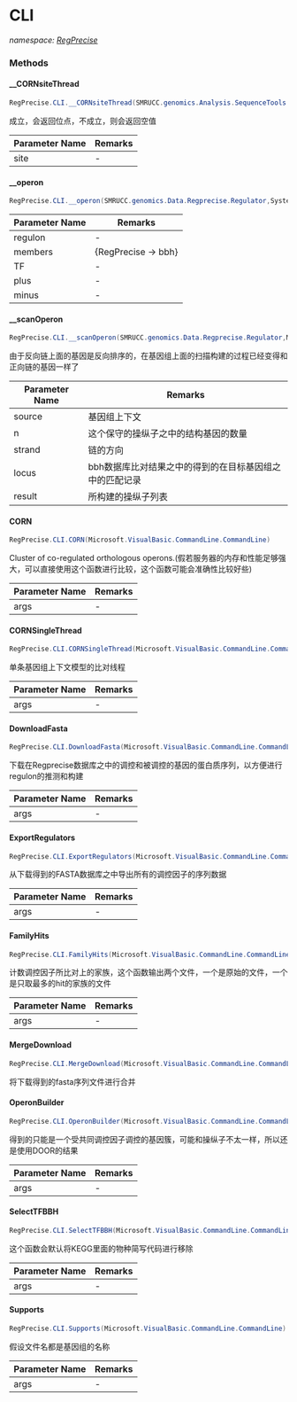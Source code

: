 ﻿# CLI
_namespace: [RegPrecise](./index.md)_





### Methods

#### __CORNsiteThread
```csharp
RegPrecise.CLI.__CORNsiteThread(SMRUCC.genomics.Analysis.SequenceTools.SequencePatterns.MotifLog,System.Collections.Generic.Dictionary{System.String,SMRUCC.genomics.Data.Regprecise.RegPreciseOperon[]},System.Collections.Generic.Dictionary{System.String,System.Collections.Generic.Dictionary{System.String,System.Collections.Generic.Dictionary{System.String,SMRUCC.genomics.Analysis.SequenceTools.SequencePatterns.MotifLog[]}}},System.Collections.Generic.Dictionary{System.String,System.Collections.Generic.Dictionary{System.String,SMRUCC.genomics.Data.Regprecise.RegPreciseOperon[]}})
```
成立，会返回位点，不成立，则会返回空值

|Parameter Name|Remarks|
|--------------|-------|
|site|-|


#### __operon
```csharp
RegPrecise.CLI.__operon(SMRUCC.genomics.Data.Regprecise.Regulator,System.Collections.Generic.Dictionary{System.String,System.String[]},System.String[],Microsoft.VisualBasic.ComponentModel.DefaultHashHandle{SMRUCC.genomics.Assembly.NCBI.GenBank.TabularFormat.ComponentModels.GeneBrief},Microsoft.VisualBasic.ComponentModel.DefaultHashHandle{SMRUCC.genomics.Assembly.NCBI.GenBank.TabularFormat.ComponentModels.GeneBrief})
```


|Parameter Name|Remarks|
|--------------|-------|
|regulon|-|
|members|{RegPrecise -> bbh}|
|TF|-|
|plus|-|
|minus|-|


#### __scanOperon
```csharp
RegPrecise.CLI.__scanOperon(SMRUCC.genomics.Data.Regprecise.Regulator,Microsoft.VisualBasic.Language.List{Microsoft.VisualBasic.ComponentModel.LinkNode{Microsoft.VisualBasic.ComponentModel.IHashValue{SMRUCC.genomics.Assembly.NCBI.GenBank.TabularFormat.ComponentModels.GeneBrief}}},System.Int32,System.String,Microsoft.VisualBasic.Language.List{System.String},Microsoft.VisualBasic.Language.List{SMRUCC.genomics.Data.Regprecise.RegPreciseOperon}@,System.String[],System.String[])
```
由于反向链上面的基因是反向排序的，在基因组上面的扫描构建的过程已经变得和正向链的基因一样了

|Parameter Name|Remarks|
|--------------|-------|
|source|基因组上下文|
|n|这个保守的操纵子之中的结构基因的数量|
|strand|链的方向|
|locus|bbh数据库比对结果之中的得到的在目标基因组之中的匹配记录|
|result|所构建的操纵子列表|


#### CORN
```csharp
RegPrecise.CLI.CORN(Microsoft.VisualBasic.CommandLine.CommandLine)
```
Cluster of co-regulated orthologous operons.(假若服务器的内存和性能足够强大，可以直接使用这个函数进行比较，这个函数可能会准确性比较好些)

|Parameter Name|Remarks|
|--------------|-------|
|args|-|


#### CORNSingleThread
```csharp
RegPrecise.CLI.CORNSingleThread(Microsoft.VisualBasic.CommandLine.CommandLine)
```
单条基因组上下文模型的比对线程

|Parameter Name|Remarks|
|--------------|-------|
|args|-|


#### DownloadFasta
```csharp
RegPrecise.CLI.DownloadFasta(Microsoft.VisualBasic.CommandLine.CommandLine)
```
下载在Regprecise数据库之中的调控和被调控的基因的蛋白质序列，以方便进行regulon的推测和构建

|Parameter Name|Remarks|
|--------------|-------|
|args|-|


#### ExportRegulators
```csharp
RegPrecise.CLI.ExportRegulators(Microsoft.VisualBasic.CommandLine.CommandLine)
```
从下载得到的FASTA数据库之中导出所有的调控因子的序列数据

|Parameter Name|Remarks|
|--------------|-------|
|args|-|


#### FamilyHits
```csharp
RegPrecise.CLI.FamilyHits(Microsoft.VisualBasic.CommandLine.CommandLine)
```
计数调控因子所比对上的家族，这个函数输出两个文件，一个是原始的文件，一个是只取最多的hit的家族的文件

|Parameter Name|Remarks|
|--------------|-------|
|args|-|


#### MergeDownload
```csharp
RegPrecise.CLI.MergeDownload(Microsoft.VisualBasic.CommandLine.CommandLine)
```
将下载得到的fasta序列文件进行合并

#### OperonBuilder
```csharp
RegPrecise.CLI.OperonBuilder(Microsoft.VisualBasic.CommandLine.CommandLine)
```
得到的只能是一个受共同调控因子调控的基因簇，可能和操纵子不太一样，所以还是使用DOOR的结果

|Parameter Name|Remarks|
|--------------|-------|
|args|-|


#### SelectTFBBH
```csharp
RegPrecise.CLI.SelectTFBBH(Microsoft.VisualBasic.CommandLine.CommandLine)
```
这个函数会默认将KEGG里面的物种简写代码进行移除

|Parameter Name|Remarks|
|--------------|-------|
|args|-|


#### Supports
```csharp
RegPrecise.CLI.Supports(Microsoft.VisualBasic.CommandLine.CommandLine)
```
假设文件名都是基因组的名称

|Parameter Name|Remarks|
|--------------|-------|
|args|-|



